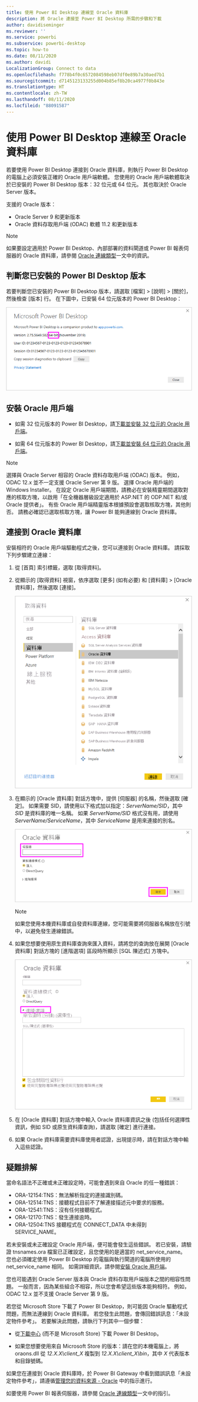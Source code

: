 ```yaml
---
title: 使用 Power BI Desktop 連線至 Oracle 資料庫
description: 將 Oracle 連接至 Power BI Desktop 所需的步驟和下載
author: davidiseminger
ms.reviewer: ''
ms.service: powerbi
ms.subservice: powerbi-desktop
ms.topic: how-to
ms.date: 08/11/2020
ms.author: davidi
LocalizationGroup: Connect to data
ms.openlocfilehash: f778b4f0c6572084598eb07df0e89b7a30aed7b1
ms.sourcegitcommit: d7145123133255d004b85ef8b20ca4977f0b843e
ms.translationtype: HT
ms.contentlocale: zh-TW
ms.lasthandoff: 08/11/2020
ms.locfileid: "88091587"
---
```

# <a name="connect-to-an-oracle-database-with-power-bi-desktop"></a>使用 Power BI Desktop 連線至 Oracle 資料庫
若要使用 Power BI Desktop 連接到 Oracle 資料庫，則執行 Power BI Desktop 的電腦上必須安裝正確的 Oracle 用戶端軟體。 您使用的 Oracle 用戶端軟體取決於已安裝的 Power BI Desktop 版本：32 位元或 64 位元。 其也取決於 Oracle Server 版本。

支援的 Oracle 版本： 
- Oracle Server 9 和更新版本
- Oracle 資料存取用戶端 (ODAC) 軟體 11.2 和更新版本

> [!NOTE]
> 如果要設定適用於 Power BI Desktop、內部部署的資料閘道或 Power BI 報表伺服器的 Oracle 資料庫，請參閱 [Oracle 連線類型](https://docs.microsoft.com/sql/reporting-services/report-data/oracle-connection-type-ssrs?view=sql-server-ver15)一文中的資訊。 


## <a name="determining-which-version-of-power-bi-desktop-is-installed"></a>判斷您已安裝的 Power BI Desktop 版本
若要判斷您已安裝的 Power BI Desktop 版本，請選取 [檔案] > [說明] > [關於]，然後檢查 [版本] 行。 在下圖中，已安裝 64 位元版本的 Power BI Desktop：

![Power BI Desktop 版本](media/desktop-connect-oracle-database/connect-oracle-database_1.png)

## <a name="install-the-oracle-client"></a>安裝 Oracle 用戶端
- 如需 32 位元版本的 Power BI Desktop，請[下載並安裝 32 位元的 Oracle 用戶端](https://www.oracle.com/technetwork/topics/dotnet/utilsoft-086879.html)。

- 如需 64 位元版本的 Power BI Desktop，請[下載並安裝 64 位元的 Oracle 用戶端](https://www.oracle.com/database/technologies/odac-downloads.html)。

> [!NOTE]
> 選擇與 Oracle Server 相容的 Oracle 資料存取用戶端 (ODAC) 版本。 例如，ODAC 12.x 並不一定支援 Oracle Server 第 9 版。
> 選擇 Oracle 用戶端的 Windows Installer。
> 在設定 Oracle 用戶端期間，請務必在安裝精靈期間選取對應的核取方塊，以啟用「在全機器層級設定適用於 ASP.NET 的 ODP.NET 和/或 Oracle 提供者」。 有些 Oracle 用戶端精靈版本根據預設會選取核取方塊，其他則否。 請務必確認已選取核取方塊，讓 Power BI 能夠連線到 Oracle 資料庫。

## <a name="connect-to-an-oracle-database"></a>連接到 Oracle 資料庫
安裝相符的 Oracle 用戶端驅動程式之後，您可以連接到 Oracle 資料庫。 請採取下列步驟建立連線：

1. 從 [首頁] 索引標籤，選取 [取得資料]。 

2. 從顯示的 [取得資料] 視窗，依序選取 [更多] (如有必要) 和 [資料庫] > [Oracle 資料庫]，然後選取 [連接]。
   
   ![Oracle 資料庫連接](media/desktop-connect-oracle-database/connect-oracle-database_2.png)
3. 在顯示的 [Oracle 資料庫] 對話方塊中，提供 [伺服器] 的名稱，然後選取 [確定]。 如果需要 SID，請使用以下格式加以指定：*ServerName/SID*，其中 *SID* 是資料庫的唯一名稱。 如果 *ServerName/SID* 格式沒有用，請使用 *ServerName/ServiceName*，其中 *ServiceName* 是用來連接的別名。


   ![輸入 Oracle 伺服器名稱](media/desktop-connect-oracle-database/connect-oracle-database_3.png)

   > [!NOTE]
   > 如果您使用本機資料庫或自發資料庫連線，您可能需要將伺服器名稱放在引號中，以避免發生連線錯誤。 
      
4. 如果您想要使用原生資料庫查詢來匯入資料，請將您的查詢放在展開 [Oracle 資料庫] 對話方塊的 [進階選項] 區段時所顯示 [SQL 陳述式] 方塊中。
   
   ![展開 [進階選項]](media/desktop-connect-oracle-database/connect-oracle-database_4.png)


5. 在 [Oracle 資料庫] 對話方塊中輸入 Oracle 資料庫資訊之後 (包括任何選擇性資訊，例如 SID 或原生資料庫查詢)，請選取 [確定] 進行連接。
5. 如果 Oracle 資料庫需要資料庫使用者認證，出現提示時，請在對話方塊中輸入這些認證。


## <a name="troubleshooting"></a>疑難排解

當命名語法不正確或未正確設定時，可能會遇到來自 Oracle 的任一種錯誤：

* ORA-12154:TNS：無法解析指定的連接識別碼。
* ORA-12514:TNS：接聽程式目前不了解連接描述元中要求的服務。
* ORA-12541:TNS：沒有任何接聽程式。
* ORA-12170:TNS：發生連接逾時。
* ORA-12504:TNS 接聽程式在 CONNECT_DATA 中未得到 SERVICE_NAME。

若未安裝或未正確設定 Oracle 用戶端，便可能會發生這些錯誤。 若已安裝，請驗證 tnsnames.ora 檔案已正確設定，且您使用的是適當的 net_service_name。 您也必須確定使用 Power BI Desktop 的電腦與執行閘道的電腦所使用的 net_service_name 相同。 如需詳細資訊，請參閱[安裝 Oracle 用戶端](#install-the-oracle-client)。

您也可能遇到 Oracle Server 版本與 Oracle 資料存取用戶端版本之間的相容性問題。 一般而言，因為某些組合不相容，所以您會希望這些版本能夠相符。 例如，ODAC 12.x 並不支援 Oracle Server 第 9 版。

若您從 Microsoft Store 下載了 Power BI Desktop，則可能因 Oracle 驅動程式問題，而無法連線到 Oracle 資料庫。 若您發生此問題，會傳回錯誤訊息：「未設定物件參考」。 若要解決此問題，請執行下列其中一個步驟：

* 從[下載中心](https://www.microsoft.com/download/details.aspx?id=58494) (而不是 Microsoft Store) 下載 Power BI Desktop。

* 如果您想要使用來自 Microsoft Store 的版本：請在您的本機電腦上，將 oraons.dll 從 _12.X.X\client_X_ 複製到 _12.X.X\client_X\bin_，其中 _X_ 代表版本和目錄號碼。

如果您在連接到 Oracle 資料庫時，於 Power BI Gateway 中看到錯誤訊息「未設定物件參考」，請遵循[管理您的資料來源 - Oracle](service-gateway-onprem-manage-oracle.md) 中的指示進行。

如要使用 Power BI 報表伺服器，請參閱 [Oracle 連線類型](https://docs.microsoft.com/sql/reporting-services/report-data/oracle-connection-type-ssrs?view=sql-server-ver15)一文中的指引。
